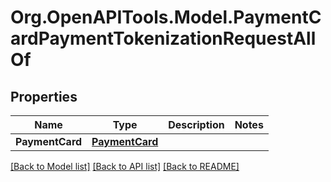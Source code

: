 # Org.OpenAPITools.Model.PaymentCardPaymentTokenizationRequestAllOf
## Properties

Name | Type | Description | Notes
------------ | ------------- | ------------- | -------------
**PaymentCard** | [**PaymentCard**](PaymentCard.md) |  | 

[[Back to Model list]](../README.md#documentation-for-models) [[Back to API list]](../README.md#documentation-for-api-endpoints) [[Back to README]](../README.md)

